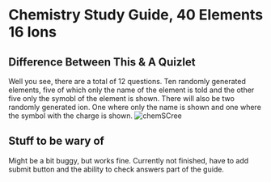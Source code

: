 # Chemistry Study Guide, 40 Elements 16 Ions 

## Difference Between This & A Quizlet 

Well you see, there are a total of 12 questions. Ten randomly generated elements, five of which only the name of the element is told and the 
other five only the symobl of the element is shown. There will also be two randomly generated ion. One where only the name is shown and one where the symbol 
with the charge is shown.
![chemSCree](https://user-images.githubusercontent.com/70816444/133715466-24e3b3c4-3e1c-4338-8a74-0b2cbcbe06ba.jpg)
## Stuff to be wary of
Might be a bit buggy, but works fine. Currently not finished, have to add submit button and the ability to check answers part of the guide.
